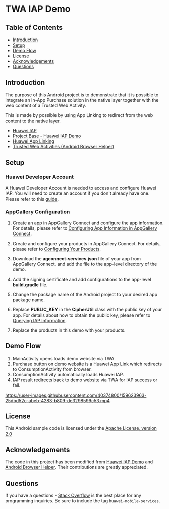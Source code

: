 ﻿# TWA IAP Demo
## Table of Contents
- [Introduction](#introduction)
- [Setup](#setup)
- [Demo Flow](#demo-flow)
- [License](#license)
- [Acknowledgements](#acknowledgements)
- [Questions](#questions)

## Introduction

The purpose of this Android project is to demonstrate that it is possible to integrate an In-App Purchase solution in the native layer together with the web content of a Trusted Web Activity.

This is made by possible by using App Linking to redirect from the web content to the native layer.

- [Huawei IAP](https://developer.huawei.com/consumer/en/hms/huawei-iap/)
- [Project Base - Huawei IAP Demo](https://github.com/HMS-Core/hms-iap-clientdemo-android-studio)
- [Huawei App Linking](https://developer.huawei.com/consumer/en/agconnect/App-linking)
- [Trusted Web Activities (Android Browser Helper)](https://github.com/GoogleChrome/android-browser-helper)

## Setup

### Huawei Developer Account
A Huawei Developer Account is needed to access and configure Huawei IAP. You will need to create an account if you don't already have one. Please refer to this [guide](https://developer.huawei.com/consumer/en/doc/help/registerandlogin-0000001052613847).

### AppGallery Configuration
1.  Create an app in AppGallery Connect and configure the app information. For details, please refer to  [Configuring App Information in AppGallery Connect](https://developer.huawei.com/consumer/en/doc/development/HMSCore-Guides/config-agc-0000001050033072?ha_source=hms1).

2.  Create and configure your products in AppGallery Connect. For details, please refer to  [Configuring Your Products](https://developer.huawei.com/consumer/en/doc/development/HMSCore-Guides/config-product-0000001050033076?ha_source=hms1).
3.  Download the  **agconnect-services.json**  file of your app from AppGallery Connect, and add the file to the app-level directory of the demo.
4. Add the signing certificate and add configurations to the app-level  **build.gradle**  file.
5. Change the package name of the Android project to your desired app package name.
6. Replace  **PUBLIC_KEY**  in the  **CipherUtil**  class with the public key of your app. For details about how to obtain the public key, please refer to  [Querying IAP Information](https://developer.huawei.com/consumer/en/doc/development/HMSCore-Guides/query-payment-info-0000001050166299?ha_source=hms1).
7. Replace the products in this demo with your products.

## Demo Flow
1. MainActivity opens loads demo website via TWA.
2. Purchase button on demo website is a Huawei App Link which redirects to ConsumptionActivity from browser.
3. ConsumptionActivity automatically loads Huawei IAP.
4. IAP result redirects back to demo website via TWA for IAP success or fail.

https://user-images.githubusercontent.com/40374800/159623963-25dbd52c-abeb-4283-b809-de3298599c53.mp4

## License
This Android sample code is licensed under the [Apache License, version 2.0](http://www.apache.org/licenses/LICENSE-2.0)

## Acknowledgements
The code in this project has been modified from [Huawei IAP Demo](https://github.com/HMS-Core/hms-iap-clientdemo-android-studio) and [Android Browser Helper](https://github.com/GoogleChrome/android-browser-helper). Their contributions are greatly appreciated.

## Questions
If you have a questions - [Stack Overflow](https://stackoverflow.com/questions/tagged/huawei-mobile-services) is the best place for any programming inquiries. Be sure to include the tag `huawei-mobile-services`.



